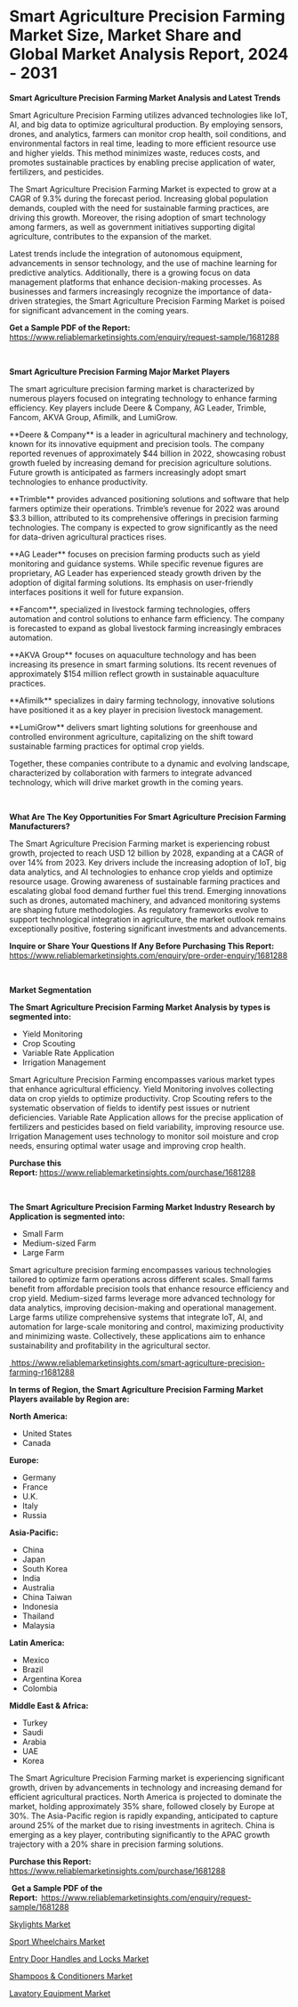 <p><h1>Smart Agriculture Precision Farming Market Size, Market Share and Global Market Analysis Report, 2024 - 2031</h1></p><p><strong>Smart Agriculture Precision Farming Market Analysis and Latest Trends</strong></p>
<p><p>Smart Agriculture Precision Farming utilizes advanced technologies like IoT, AI, and big data to optimize agricultural production. By employing sensors, drones, and analytics, farmers can monitor crop health, soil conditions, and environmental factors in real time, leading to more efficient resource use and higher yields. This method minimizes waste, reduces costs, and promotes sustainable practices by enabling precise application of water, fertilizers, and pesticides.</p><p>The Smart Agriculture Precision Farming Market is expected to grow at a CAGR of 9.3% during the forecast period. Increasing global population demands, coupled with the need for sustainable farming practices, are driving this growth. Moreover, the rising adoption of smart technology among farmers, as well as government initiatives supporting digital agriculture, contributes to the expansion of the market. </p><p>Latest trends include the integration of autonomous equipment, advancements in sensor technology, and the use of machine learning for predictive analytics. Additionally, there is a growing focus on data management platforms that enhance decision-making processes. As businesses and farmers increasingly recognize the importance of data-driven strategies, the Smart Agriculture Precision Farming Market is poised for significant advancement in the coming years.</p></p>
<p><strong>Get a Sample PDF of the Report:&nbsp;</strong> <a href="https://www.reliablemarketinsights.com/enquiry/request-sample/1681288?utm_campaign=1331&utm_medium=2&utm_source=Github&utm_content=ia&utm_term=04102024&utm_id=smart-agriculture-precision-farming">https://www.reliablemarketinsights.com/enquiry/request-sample/1681288</a></p>
<p>&nbsp;</p>
<p><strong>Smart Agriculture Precision Farming Major Market Players</strong></p>
<p><p>The smart agriculture precision farming market is characterized by numerous players focused on integrating technology to enhance farming efficiency. Key players include Deere & Company, AG Leader, Trimble, Fancom, AKVA Group, Afimilk, and LumiGrow.</p><p>**Deere & Company** is a leader in agricultural machinery and technology, known for its innovative equipment and precision tools. The company reported revenues of approximately $44 billion in 2022, showcasing robust growth fueled by increasing demand for precision agriculture solutions. Future growth is anticipated as farmers increasingly adopt smart technologies to enhance productivity.</p><p>**Trimble** provides advanced positioning solutions and software that help farmers optimize their operations. Trimble’s revenue for 2022 was around $3.3 billion, attributed to its comprehensive offerings in precision farming technologies. The company is expected to grow significantly as the need for data-driven agricultural practices rises.</p><p>**AG Leader** focuses on precision farming products such as yield monitoring and guidance systems. While specific revenue figures are proprietary, AG Leader has experienced steady growth driven by the adoption of digital farming solutions. Its emphasis on user-friendly interfaces positions it well for future expansion.</p><p>**Fancom**, specialized in livestock farming technologies, offers automation and control solutions to enhance farm efficiency. The company is forecasted to expand as global livestock farming increasingly embraces automation.</p><p>**AKVA Group** focuses on aquaculture technology and has been increasing its presence in smart farming solutions. Its recent revenues of approximately $154 million reflect growth in sustainable aquaculture practices.</p><p>**Afimilk** specializes in dairy farming technology, innovative solutions have positioned it as a key player in precision livestock management.</p><p>**LumiGrow** delivers smart lighting solutions for greenhouse and controlled environment agriculture, capitalizing on the shift toward sustainable farming practices for optimal crop yields. </p><p>Together, these companies contribute to a dynamic and evolving landscape, characterized by collaboration with farmers to integrate advanced technology, which will drive market growth in the coming years.</p></p>
<p>&nbsp;</p>
<p><strong>What Are The Key Opportunities For Smart Agriculture Precision Farming Manufacturers?</strong></p>
<p><p>The Smart Agriculture Precision Farming market is experiencing robust growth, projected to reach USD 12 billion by 2028, expanding at a CAGR of over 14% from 2023. Key drivers include the increasing adoption of IoT, big data analytics, and AI technologies to enhance crop yields and optimize resource usage. Growing awareness of sustainable farming practices and escalating global food demand further fuel this trend. Emerging innovations such as drones, automated machinery, and advanced monitoring systems are shaping future methodologies. As regulatory frameworks evolve to support technological integration in agriculture, the market outlook remains exceptionally positive, fostering significant investments and advancements.</p></p>
<p><strong>Inquire or Share Your Questions If Any Before Purchasing This Report:</strong> <a href="https://www.reliablemarketinsights.com/enquiry/pre-order-enquiry/1681288?utm_campaign=1331&utm_medium=2&utm_source=Github&utm_content=ia&utm_term=04102024&utm_id=smart-agriculture-precision-farming">https://www.reliablemarketinsights.com/enquiry/pre-order-enquiry/1681288</a></p>
<p>&nbsp;</p>
<p><strong>Market Segmentation</strong></p>
<p><strong>The Smart Agriculture Precision Farming Market Analysis by types is segmented into:</strong></p>
<p><ul><li>Yield Monitoring</li><li>Crop Scouting</li><li>Variable Rate Application</li><li>Irrigation Management</li></ul></p>
<p><p>Smart Agriculture Precision Farming encompasses various market types that enhance agricultural efficiency. Yield Monitoring involves collecting data on crop yields to optimize productivity. Crop Scouting refers to the systematic observation of fields to identify pest issues or nutrient deficiencies. Variable Rate Application allows for the precise application of fertilizers and pesticides based on field variability, improving resource use. Irrigation Management uses technology to monitor soil moisture and crop needs, ensuring optimal water usage and improving crop health.</p></p>
<p><strong>Purchase this Report:&nbsp;</strong><a href="https://www.reliablemarketinsights.com/purchase/1681288?utm_campaign=1331&utm_medium=2&utm_source=Github&utm_content=ia&utm_term=04102024&utm_id=smart-agriculture-precision-farming">https://www.reliablemarketinsights.com/purchase/1681288</a></p>
<p>&nbsp;</p>
<p><strong>The Smart Agriculture Precision Farming Market Industry Research by Application is segmented into:</strong></p>
<p><ul><li>Small Farm</li><li>Medium-sized Farm</li><li>Large Farm</li></ul></p>
<p><p>Smart agriculture precision farming encompasses various technologies tailored to optimize farm operations across different scales. Small farms benefit from affordable precision tools that enhance resource efficiency and crop yield. Medium-sized farms leverage more advanced technology for data analytics, improving decision-making and operational management. Large farms utilize comprehensive systems that integrate IoT, AI, and automation for large-scale monitoring and control, maximizing productivity and minimizing waste. Collectively, these applications aim to enhance sustainability and profitability in the agricultural sector.</p></p>
<p><a href="https://www.reliablemarketinsights.com/smart-agriculture-precision-farming-r1681288?utm_campaign=1331&utm_medium=2&utm_source=Github&utm_content=ia&utm_term=04102024&utm_id=smart-agriculture-precision-farming">&nbsp;https://www.reliablemarketinsights.com/smart-agriculture-precision-farming-r1681288</a></p>
<p><strong>In terms of Region, the Smart Agriculture Precision Farming Market Players available by Region are:</strong></p>
<p>
    <p> <strong> North America: </strong>
        <ul>
            <li>United States</li>
            <li>Canada</li>
        </ul>
        </p> 
    <p> <strong> Europe: </strong>
        <ul>
            <li>Germany</li>
            <li>France</li>
            <li>U.K.</li>
            <li>Italy</li>
            <li>Russia</li>
        </ul>
        </p> 
    <p> <strong> Asia-Pacific: </strong>
        <ul>
            <li>China</li>
            <li>Japan</li>
            <li>South Korea</li>
            <li>India</li>
            <li>Australia</li>
            <li>China Taiwan</li>
            <li>Indonesia</li>
            <li>Thailand</li>
            <li>Malaysia</li>
        </ul>
        </p> 
    <p> <strong> Latin America: </strong>
        <ul>
            <li>Mexico</li>
            <li>Brazil</li>
            <li>Argentina Korea</li>
            <li>Colombia</li>
        </ul>
        </p> 
    <p> <strong> Middle East & Africa: </strong>
        <ul>
            <li>Turkey</li>
            <li>Saudi</li>
            <li>Arabia</li>
            <li>UAE</li>
            <li>Korea</li>
        </ul>
    </p>
    </p>
<p><p>The Smart Agriculture Precision Farming market is experiencing significant growth, driven by advancements in technology and increasing demand for efficient agricultural practices. North America is projected to dominate the market, holding approximately 35% share, followed closely by Europe at 30%. The Asia-Pacific region is rapidly expanding, anticipated to capture around 25% of the market due to rising investments in agritech. China is emerging as a key player, contributing significantly to the APAC growth trajectory with a 20% share in precision farming solutions.</p></p>
<p><strong>Purchase this Report: </strong><a href="https://www.reliablemarketinsights.com/purchase/1681288?utm_campaign=1331&utm_medium=2&utm_source=Github&utm_content=ia&utm_term=04102024&utm_id=smart-agriculture-precision-farming">https://www.reliablemarketinsights.com/purchase/1681288</a></p>
<p>&nbsp;<strong>Get a Sample PDF of the Report:&nbsp;&nbsp;</strong><a href="https://www.reliablemarketinsights.com/enquiry/request-sample/1681288?utm_campaign=1331&utm_medium=2&utm_source=Github&utm_content=ia&utm_term=04102024&utm_id=smart-agriculture-precision-farming">https://www.reliablemarketinsights.com/enquiry/request-sample/1681288</a></p>
<p><strong></strong></p>
<p><p><a href="https://www.linkedin.com/pulse/skylights-market-ecosystem-competitive-landscape-strategic-outlook-o3zwe?utm_campaign=1331&utm_medium=2&utm_source=Github&utm_content=ia&utm_term=04102024&utm_id=smart-agriculture-precision-farming">Skylights Market</a></p><p><a href="https://www.linkedin.com/pulse/strategic-market-insights-navigating-global-sport-wheelchairs-0i6vc?utm_campaign=1331&utm_medium=2&utm_source=Github&utm_content=ia&utm_term=04102024&utm_id=smart-agriculture-precision-farming">Sport Wheelchairs Market</a></p><p><a href="https://www.linkedin.com/pulse/global-entry-door-handles-locks-market-opportunities-cytvc?utm_campaign=1331&utm_medium=2&utm_source=Github&utm_content=ia&utm_term=04102024&utm_id=smart-agriculture-precision-farming">Entry Door Handles and Locks Market</a></p><p><a href="https://www.linkedin.com/pulse/shampoos-conditioners-market-share-analysis-growth-trends-forecasts-ymhqc?utm_campaign=1331&utm_medium=2&utm_source=Github&utm_content=ia&utm_term=04102024&utm_id=smart-agriculture-precision-farming">Shampoos & Conditioners Market</a></p><p><a href="https://www.linkedin.com/pulse/global-lavatory-equipment-market-share-growth-opportunities-ylwqc?utm_campaign=1331&utm_medium=2&utm_source=Github&utm_content=ia&utm_term=04102024&utm_id=smart-agriculture-precision-farming">Lavatory Equipment Market</a></p></p>